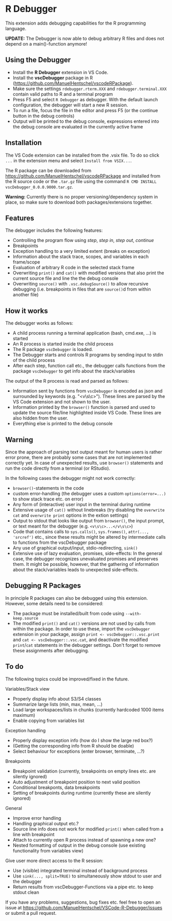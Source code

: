 # R Debugger

This extension adds debugging capabilities for the R programming language.

**UPDATE:** The Debugger is now able to debug arbitrary R files and does not depend on a main()-function anymore!

## Using the Debugger
* Install the **R Debugger** extension in VS Code.
* Install the **vscDebugger** package in R (https://github.com/ManuelHentschel/vscodeRPackage).
* Make sure the settings `rdebugger.rterm.XXX` and `rdebugger.terminal.XXX` contain valid paths to R and a terminal program
* Press F5 and select `R Debugger` as debugger. With the default launch configuration, the debugger will start a new R session.
* To run a file, focus the file in the editor and press F5 (or the continue button in the debug controls)
* Output will be printed to the debug console, expressions entered into the debug console are evaluated in the currently active frame


## Installation
The VS Code extension can be installed from the .vsix file. To do so click `...` in the extension menu and select `Install from VSIX...`.

The R package can be downloaded from https://github.com/ManuelHentschel/vscodeRPackage and installed from the R source code or the `.tar.gz` file using the command `R CMD INSTALL vscDebugger_0.0.0.9000.tar.gz`.

**Warning:** Currently there is no proper versioning/dependency system in place, so make sure to download both packages/extensions together.


## Features
The debugger includes the following features:
* Controlling the program flow using *step*, *step in*, *step out*, *continue*
* Breakpoints 
* Exception handling to a very limited extent (breaks on exception)
* Information about the stack trace, scopes, and variables in each frame/scope
* Evaluation of arbitrary R code in the selected stack frame
* Overwriting `print()` and `cat()` with modified versions that also print the current source file and line the the debug console
* Overwriting `source()` with `.vsc.debugSource()` to allow recursive debugging (i.e. breakpoints in files that are `source()`d from within another file)


## How it works
The debugger works as follows:
* A child process running a terminal application (bash, cmd.exe, ...) is started
* An R process is started inside the child process
* The R package `vscDebugger` is loaded.
* The Debugger starts and controls R programs by sending input to stdin of the child process
* After each step, function call etc., the debugger calls functions from the package `vscDebugger` to get info about the stack/variables

The output of the R process is read and parsed as follows:
* Information sent by functions from `vscDebugger` is encoded as json and surrounded by keywords (e.g. "<v\\s\\c>").
These lines are parsed by the VS Code extension and not shown to the user.
* Information printed by the `browser()` function is parsed and used to update the source file/line highlighted inside VS Code.
These lines are also hidden from the user.
* Everything else is printed to the debug console


## Warning
Since the approach of parsing text output meant for human users is rather error prone, there are probably some cases that are not implemented correctly yet.
In case of unexpected results, use `browser()` statements and run the code directly from a terminal (or RStudio).

In the following cases the debugger might not work correctly:
* `browser()`-statements in the code
* custom error-handling (the debugger uses a custom `options(error=...)` to show stack trace etc. on error)
* Any form of (interactive) user input in the terminal during runtime
* Extensive usage of `cat()` without linebreaks (try disabling the `overwrite cat` and `overwrite print` options in the extion settings)
* Output to stdout that looks like output from `browser()`, the input prompt, or text meant for the debugger (e.g. `<v\s\c>...</v\s\c>`)
* Code that contains calls to `sys.calls()`, `sys.frames()`, `attr(..., 'srcref')` etc.,
since these results might be altered by intermediate calls to functions from the vscDebugger package
* Any use of graphical output/input, stdio-redirecting, `sink()`
* Extensive use of lazy evaluation, promises, side-effects:
In the general case, the debugger recognizes unevaluated promises and preserves them.
It might be possible, however, that the gathering of information about the stack/variables leads to unexpected side-effects.



## Debugging R Packages
In principle R packages can also be debugged using this extension.
However, some details need to be considered:
* The package must be installed/built from code using `--with-keep.source` 
* The modified `print()` and `cat()` versions are not used by calls from within the package.
In order to use these, import the `vscDebugger` extension in your package, assign `print <- vscDebugger::.vsc.print` and `cat <- vscDebugger::.vsc.cat`, and deactivate the modified `print`/`cat` statements in the debugger settings.
Don't forget to remove these assignments after debugging.


## To do
The following topics could be improved/fixed in the future.

Variables/Stack view
* Properly display info about S3/S4 classes
* Summarize large lists (min, max, mean, ...)
* Load large workspaces/lists in chunks (currently hardcoded 1000 items maximum)
* Enable copying from variables list

Exception handling
* Properly display exception info (how do I show the large red box?)
* (Getting the corresponding info from R should be doable)
* Select behaviour for exceptions (enter browser, terminate, ...?)

Breakpoints
* Breakpoint validation (currently, breakpoints on empty lines etc. are silently ignored)
* Auto adjustment of breakpoint position to next valid position
* Conditional breakponts, data breakpoints
* Setting of breakpoints during runtime (currently these are silently ignored)

General
* Improve error handling
* Handling graphical output etc.?
* Source line info does not work for modified `print()` when called from a line with breakpoint
* Attach to currently open R process instead of spawning a new one?
* Nested formatting of output in the debug console (use existing functionality from variables view)

Give user more direct access to the R session:
* Use (visible) integrated terminal instead of background process
* Use `sink(..., split=TRUE)` to simultaneously show stdout to user and the debugger
* Return results from vscDebugger-Functions via a pipe etc. to keep stdout clean

If you have any problems, suggestions, bug fixes etc. feel free to open an issue at
https://github.com/ManuelHentschel/VSCode-R-Debugger/issues
or submit a pull request.
